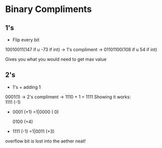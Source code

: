 # Binary Compliments

## 1's
- Flip every bit

10010011(147 if u -73 if int) -> 1's compliment -> 01101100(108 if u 54 if int)

Gives you what you would need to get max value

## 2's
- 1's + adding 1

0001(1) -> 2's compliment -> 1110 + 1 = 1111
Showing it works:  
   1111 (-1)
+  0001 (+1)
=1|0000 ( 0) 

   0100 (+4)
+  1111 (-1)
=1|0011 (+3) 

overflow bit is lost into the aether
neat!
